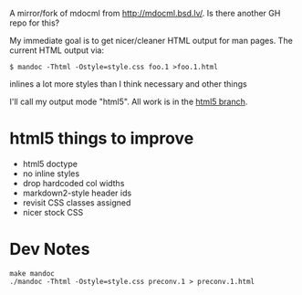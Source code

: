 A mirror/fork of mdocml from <http://mdocml.bsd.lv/>.
Is there another GH repo for this?

My immediate goal is to get nicer/cleaner HTML output for man pages.
The current HTML output via:

    $ mandoc -Thtml -Ostyle=style.css foo.1 >foo.1.html

inlines a lot more styles than I think necessary and other things

I'll call my output mode "html5". All work is in the [html5
branch](https://github.com/trentm/mdocml/tree/html5).


# html5 things to improve

- html5 doctype
- no inline styles
- drop hardcoded col widths
- markdown2-style header ids
- revisit CSS classes assigned
- nicer stock CSS


# Dev Notes

    make mandoc
    ./mandoc -Thtml -Ostyle=style.css preconv.1 > preconv.1.html
